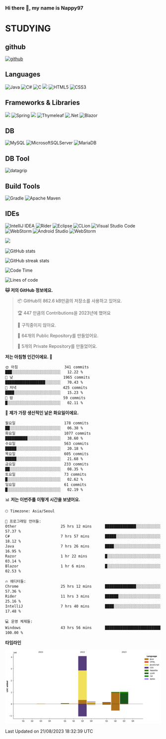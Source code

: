 ### Hi there 👋, my name is Nappy97

# STUDYING
## github
[<img src='https://cdn.jsdelivr.net/npm/simple-icons@3.0.1/icons/github.svg' alt='github' height='40'>](https://github.com/Nappy97)  

## Languages
![Java](https://img.shields.io/badge/java-%23ED8B00.svg?style=for-the-badge&logo=openjdk&logoColor=white) ![C#](https://img.shields.io/badge/c%23-%23239120.svg?style=for-the-badge&logo=c-sharp&logoColor=white) ![C](https://img.shields.io/badge/c-%2300599C.svg?style=for-the-badge&logo=c&logoColor=white) <img src="https://img.shields.io/badge/javascript-F7DF1E?style=for-the-badge&logo=javascript&logoColor=black"> ![HTML5](https://img.shields.io/badge/html5-%23E34F26.svg?style=for-the-badge&logo=html5&logoColor=white) ![CSS3](https://img.shields.io/badge/css3-%231572B6.svg?style=for-the-badge&logo=css3&logoColor=white)

## Frameworks & Libraries
<img src="https://img.shields.io/badge/bootstrap-7952B3?style=for-the-badge&logo=bootstrap&logoColor=white"> ![Spring](https://img.shields.io/badge/spring-%236DB33F.svg?style=for-the-badge&logo=spring&logoColor=white) <img src="https://img.shields.io/badge/jQuery-0769AD?style=for-the-badge&logo=jquery&logoColor=white"> ![Thymeleaf](https://img.shields.io/badge/Thymeleaf-%23005C0F.svg?style=for-the-badge&logo=Thymeleaf&logoColor=white) ![.Net](https://img.shields.io/badge/.NET-5C2D91?style=for-the-badge&logo=.net&logoColor=white) ![Blazor](https://img.shields.io/badge/blazor-%235C2D91.svg?style=for-the-badge&logo=blazor&logoColor=white)

## DB
![MySQL](https://img.shields.io/badge/mysql-%2300f.svg?style=for-the-badge&logo=mysql&logoColor=white) ![MicrosoftSQLServer](https://img.shields.io/badge/Microsoft%20SQL%20Server-CC2927?style=for-the-badge&logo=microsoft%20sql%20server&logoColor=white) ![MariaDB](https://img.shields.io/badge/MariaDB-003545?style=for-the-badge&logo=mariadb&logoColor=white)

## DB Tool
![datagrip](https://img.shields.io/badge/datagrip-9681EB?style=flat&logo=datagrip)

## Build Tools
![Gradle](https://img.shields.io/badge/Gradle-02303A.svg?style=for-the-badge&logo=Gradle&logoColor=white) ![Apache Maven](https://img.shields.io/badge/Apache%20Maven-C71A36?style=for-the-badge&logo=Apache%20Maven&logoColor=white)

## IDEs
![IntelliJ IDEA](https://img.shields.io/badge/IntelliJIDEA-000000.svg?style=for-the-badge&logo=intellij-idea&logoColor=white) ![Rider](https://img.shields.io/badge/Rider-000000.svg?style=for-the-badge&logo=Rider&logoColor=white&color=black&labelColor=crimson) ![Eclipse](https://img.shields.io/badge/Eclipse-FE7A16.svg?style=for-the-badge&logo=Eclipse&logoColor=white) ![CLion](https://img.shields.io/badge/CLion-black?style=for-the-badge&logo=clion&logoColor=white) ![Visual Studio Code](https://img.shields.io/badge/Visual%20Studio%20Code-0078d7.svg?style=for-the-badge&logo=visual-studio-code&logoColor=white) ![WebStorm](https://img.shields.io/badge/webstorm-143?style=for-the-badge&logo=webstorm&logoColor=white&color=black) ![Android Studio](https://img.shields.io/badge/Android%20Studio-3DDC84.svg?style=for-the-badge&logo=android-studio&logoColor=white) ![WebStorm](https://img.shields.io/badge/webstorm-143?style=for-the-badge&logo=webstorm&logoColor=white&color=black)

<div>
  <img  src="https://github-readme-stats.vercel.app/api/top-langs/?username=Nappy97&langs_count=8&exclude_repo=Example-deep-learning-from-scratch&layout=compact&line_height=24&hide_border=true&title_color=d88e82&card_width=280">
<div>
  
![GitHub stats](https://github-readme-stats.vercel.app/api?username=Nappy97&show_icons=true)  

![GitHub streak stats](https://github-readme-streak-stats.herokuapp.com/?user=Nappy97)  

<!--START_SECTION:waka-->
![Code Time](http://img.shields.io/badge/Code%20Time-508%20hrs%2019%20mins-blue)

![Lines of code](https://img.shields.io/badge/%EC%A0%80%EB%8A%94%20%EC%97%AC%ED%83%9C%EA%B9%8C%EC%A7%80%20-6.5%20million%20%EC%A4%84%EC%9D%98%20%EC%BD%94%EB%93%9C%EB%A5%BC%20%EC%9E%91%EC%84%B1%ED%96%88%EC%96%B4%EC%9A%94.-blue)

**🐱 저의 GitHub 정보에요.** 

> 📦 GitHub의 862.6 kB만큼의 저장소를 사용하고 있어요. 
 > 
> 🏆 447 만큼의 Contributions을 2023년에 했어요
 > 
> 🚫 구직중이지 않아요.
 > 
> 📜 64개의 Public Repository를 만들었어요. 
 > 
> 🔑 5개의 Private Repository를 만들었어요. 
 > 
**저는 아침형 인간이에요. 🐤** 

```text
🌞 아침                     341 commits         ███░░░░░░░░░░░░░░░░░░░░░░   12.22 % 
🌆 낮　                     1965 commits        ██████████████████░░░░░░░   70.43 % 
🌃 저녁                     425 commits         ████░░░░░░░░░░░░░░░░░░░░░   15.23 % 
🌙 밤　                     59 commits          █░░░░░░░░░░░░░░░░░░░░░░░░   02.11 % 
```
📅 **제가 가장 생산적인 날은 화요일이에요.** 

```text
월요일                      178 commits         ██░░░░░░░░░░░░░░░░░░░░░░░   06.38 % 
화요일                      1077 commits        ██████████░░░░░░░░░░░░░░░   38.60 % 
수요일                      563 commits         █████░░░░░░░░░░░░░░░░░░░░   20.18 % 
목요일                      605 commits         █████░░░░░░░░░░░░░░░░░░░░   21.68 % 
금요일                      233 commits         ██░░░░░░░░░░░░░░░░░░░░░░░   08.35 % 
토요일                      73 commits          █░░░░░░░░░░░░░░░░░░░░░░░░   02.62 % 
일요일                      61 commits          █░░░░░░░░░░░░░░░░░░░░░░░░   02.19 % 
```


📊 **저는 이번주를 이렇게 시간을 보냈어요.** 

```text
🕑︎ Timezone: Asia/Seoul

💬 프로그래밍 언어들: 
Other                    25 hrs 12 mins      ██████████████░░░░░░░░░░░   57.37 % 
C#                       7 hrs 57 mins       █████░░░░░░░░░░░░░░░░░░░░   18.12 % 
Java                     7 hrs 26 mins       ████░░░░░░░░░░░░░░░░░░░░░   16.95 % 
Razor                    1 hr 22 mins        █░░░░░░░░░░░░░░░░░░░░░░░░   03.14 % 
Blazor                   1 hr 6 mins         █░░░░░░░░░░░░░░░░░░░░░░░░   02.53 % 

🔥 에디터들: 
Chrome                   25 hrs 12 mins      ██████████████░░░░░░░░░░░   57.36 % 
Rider                    11 hrs 3 mins       ██████░░░░░░░░░░░░░░░░░░░   25.16 % 
IntelliJ                 7 hrs 40 mins       ████░░░░░░░░░░░░░░░░░░░░░   17.48 % 

💻 운영 체제들: 
Windows                  43 hrs 56 mins      █████████████████████████   100.00 % 
```

**타임라인**

![Lines of Code chart](https://raw.githubusercontent.com/Nappy97/Nappy97/main/assets/bar_graph.png)


 Last Updated on 21/08/2023 18:32:39 UTC
<!--END_SECTION:waka-->
